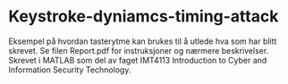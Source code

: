 # Keystroke-dyniamcs-timing-attack
Eksempel på hvordan tasterytme kan brukes til å utlede hva som har blitt skrevet.
Se filen Report.pdf for instruksjoner og nærmere beskrivelser.
Skrevet i MATLAB som del av faget IMT4113 Introduction to Cyber and Information Security Technology.
